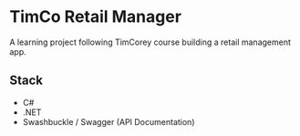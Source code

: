 # TimCo Retail Manager

A learning project following TimCorey course building a retail management app.

## Stack

- C#
- .NET
- Swashbuckle / Swagger (API Documentation)

